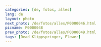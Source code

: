 ```yaml
---
categories: [de, fotos, alles]
lang: de
layout: photo
next_photo: /de/fotos/alles/P0000046.html
picname: P0000048
prev_photo: /de/fotos/alles/P0000049.html
tags: [Dead Klippspringer, Flower]
---
```

